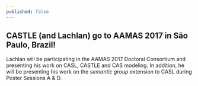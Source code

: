 ```yaml
---
published: false
---
```

## CASTLE (and Lachlan) go to AAMAS 2017 in São Paulo, Brazil!

Lachlan will be participating in the AAMAS 2017 Doctoral Consortium and presenting his work on CASL, CASTLE and CAS modeling.
In addition, he will be presenting his work on the _semantic group_ extension to CASL during Poster Sessions A & D. 